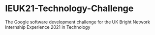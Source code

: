 # IEUK21-Technology-Challenge
The Google software development challenge for the UK Bright Network Internship Experience 2021 in Technology
